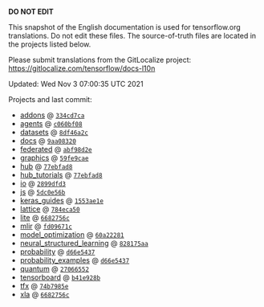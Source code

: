 __DO NOT EDIT__

This snapshot of the English documentation is used for tensorflow.org
translations. Do not edit these files. The source-of-truth files are located in
the projects listed below.

Please submit translations from the GitLocalize project: https://gitlocalize.com/tensorflow/docs-l10n

Updated: Wed Nov  3 07:00:35 UTC 2021

Projects and last commit:

- [addons](https://github.com/tensorflow/addons/tree/master/docs) @ <a href='https://github.com/tensorflow/addons/commit/334cd7ca8fb944aab38164a13d7d2203d7c39605'><code>334cd7ca</code></a>
- [agents](https://github.com/tensorflow/agents/tree/master/docs) @ <a href='https://github.com/tensorflow/agents/commit/c060bf0876e8a29e001ed88683d1c9d07a2e74e4'><code>c060bf08</code></a>
- [datasets](https://github.com/tensorflow/datasets/tree/master/docs) @ <a href='https://github.com/tensorflow/datasets/commit/8df46a2c66c49f5b0271f3a8ecd8ddc28bd81ddd'><code>8df46a2c</code></a>
- [docs](https://github.com/tensorflow/docs/tree/master/site/en) @ <a href='https://github.com/tensorflow/docs/commit/9aa08320ebb26befd08ad66515de291b9e2cbcaf'><code>9aa08320</code></a>
- [federated](https://github.com/tensorflow/federated/tree/main/docs) @ <a href='https://github.com/tensorflow/federated/commit/abf98d2e7c61bff3409c6865138c6d89970f6b56'><code>abf98d2e</code></a>
- [graphics](https://github.com/tensorflow/graphics/tree/master/tensorflow_graphics/g3doc) @ <a href='https://github.com/tensorflow/graphics/commit/59fe9caec32743672731af62f94bb2aea94e4951'><code>59fe9cae</code></a>
- [hub](https://github.com/tensorflow/hub/tree/master/docs) @ <a href='https://github.com/tensorflow/hub/commit/77ebfad822ca3b1e84e8ac3b0f948dc31f4bb996'><code>77ebfad8</code></a>
- [hub_tutorials](https://github.com/tensorflow/hub/tree/master/examples/colab) @ <a href='https://github.com/tensorflow/hub/commit/77ebfad822ca3b1e84e8ac3b0f948dc31f4bb996'><code>77ebfad8</code></a>
- [io](https://github.com/tensorflow/io/tree/master/docs) @ <a href='https://github.com/tensorflow/io/commit/2899dfd3781e07c35062d418126b774f740216d7'><code>2899dfd3</code></a>
- [js](https://github.com/tensorflow/tfjs-website/tree/master/docs) @ <a href='https://github.com/tensorflow/tfjs-website/commit/5dc0e56b49ce2138479de36c315ca0e81671ff94'><code>5dc0e56b</code></a>
- [keras_guides](https://github.com/tensorflow/docs/tree/snapshot-keras/site/en/guide/keras) @ <a href='https://github.com/tensorflow/docs/commit/1553ae1e4a149be71703e2ee60173b3d1e0e8c00'><code>1553ae1e</code></a>
- [lattice](https://github.com/tensorflow/lattice/tree/master/docs) @ <a href='https://github.com/tensorflow/lattice/commit/784eca50cbdfedf39f183cc7d298c9fe376b69c0'><code>784eca50</code></a>
- [lite](https://github.com/tensorflow/tensorflow/tree/master/tensorflow/lite/g3doc) @ <a href='https://github.com/tensorflow/tensorflow/commit/6682756c0fa8fde053f44f7efc3faf200612505d'><code>6682756c</code></a>
- [mlir](https://github.com/tensorflow/tensorflow/tree/master/tensorflow/compiler/mlir/g3doc) @ <a href='https://github.com/tensorflow/tensorflow/commit/fd09671c067a76a3ee271572fabccb31681dacce'><code>fd09671c</code></a>
- [model_optimization](https://github.com/tensorflow/model-optimization/tree/master/tensorflow_model_optimization/g3doc) @ <a href='https://github.com/tensorflow/model-optimization/commit/60a222810fec9a85da041e05fbdf3feacab1eac1'><code>60a22281</code></a>
- [neural_structured_learning](https://github.com/tensorflow/neural-structured-learning/tree/master/g3doc) @ <a href='https://github.com/tensorflow/neural-structured-learning/commit/828175aae2140a96c661c77ff258c9d718c6293f'><code>828175aa</code></a>
- [probability](https://github.com/tensorflow/probability/tree/main/tensorflow_probability/g3doc) @ <a href='https://github.com/tensorflow/probability/commit/d66e54379d929f5fdebbf20fa3bfa7ccd5baa2ba'><code>d66e5437</code></a>
- [probability_examples](https://github.com/tensorflow/probability/tree/main/tensorflow_probability/examples/jupyter_notebooks) @ <a href='https://github.com/tensorflow/probability/commit/d66e54379d929f5fdebbf20fa3bfa7ccd5baa2ba'><code>d66e5437</code></a>
- [quantum](https://github.com/tensorflow/quantum/tree/master/docs) @ <a href='https://github.com/tensorflow/quantum/commit/2706655239a8c368ec4874491c425d6be5a222af'><code>27066552</code></a>
- [tensorboard](https://github.com/tensorflow/tensorboard/tree/master/docs) @ <a href='https://github.com/tensorflow/tensorboard/commit/b41e928b2f1acaaeab8352919ee8decd0263048b'><code>b41e928b</code></a>
- [tfx](https://github.com/tensorflow/tfx/tree/master/docs) @ <a href='https://github.com/tensorflow/tfx/commit/74b7985efc9e9c07b0e2b4655e09c2b11d7f2cbc'><code>74b7985e</code></a>
- [xla](https://github.com/tensorflow/tensorflow/tree/master/tensorflow/compiler/xla/g3doc) @ <a href='https://github.com/tensorflow/tensorflow/commit/6682756c0fa8fde053f44f7efc3faf200612505d'><code>6682756c</code></a>

